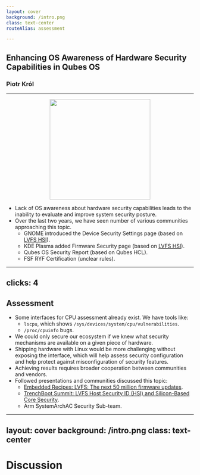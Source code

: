```yaml
---
layout: cover
background: /intro.png
class: text-center
routeAlias: assessment

---
```


## Enhancing OS Awareness of Hardware Security Capabilities in Qubes OS

### Piotr Król

---

<center><img src="/2024/LPC/qos_sec_report.png" width="270"/></center>

* Lack of OS awareness about hardware security capabilities leads to the
inability to evaluate and improve system security posture.
* Over the last two years, we have seen number of various communities
approaching this topic.
  - GNOME introduced the Device Security Settings page (based on [LVFS HSI](https://fwupd.github.io/libfwupdplugin/hsi.html)).
  - KDE Plasma added Firmware Security page (based on [LVFS HSI](https://fwupd.github.io/libfwupdplugin/hsi.html)).
  - Qubes OS Security Report (based on Qubes HCL).
  - FSF RYF Certification (unclear rules).

<!-- markdownlint-disable MD022 MD003 -->
---
clicks: 4
---
<!-- markdownlint-enable MD022 MD003 -->

## Assessment

* Some interfaces for CPU assessment already exist. We have tools like:
  - `lscpu`, which shows `/sys/devices/system/cpu/vulnerabilities`.
  - `/proc/cpuinfo` bugs.
* We could only secure our ecosystem if we knew what security mechanisms are
available on a given piece of hardware.
* Shipping hardware with Linux would be more challenging without exposing the
interface, which will help assess security configuration and help protect
against misconfiguration of security features.
* Achieving results requires broader cooperation between communities and vendors.
* Followed presentations and communities discussed this topic:
  - [Embedded Recipes: LVFS: The next 50 million firmware updates](https://embedded-recipes.org/2022/wp-content/uploads/2022/06/LVFS-ER-avec-compression.pdf).
  - [TrenchBoot Summit: LVFS Host Security ID (HSI) and Silicon-Based Core Security](https://www.youtube.com/live/xZoCtNV8Qs0).
  - Arm SystemArchAC Security Sub-team.

<!--

[click] many tools focus x86 UEFI ecosystem and compliance with silicon vendor
recommendations (hence OF != UEFI),

[click] How would we know that correct version of SBAT was applied and correct
revocation data included?

[click] How we would realize we booting Your-Favourite-IBV BIOS, U-Boot with
UEFI payload support or coreboot with UEFI Payload, or maybe different
combination? Or maybe we should admit we don't care about about niche use
cases.

[click] LVFS HSI brings some assumptions
  - arbitrary ranking, not actively maintained, limited number of security
capabilities enumeration,
  - limited support for hypervisor-based OSes (Qubes OS, xcp-ng, Proxmox),
of the system.

-->

<!-- markdownlint-disable MD022 MD003 -->
---
layout: cover
background: /intro.png
class: text-center
---
<!-- markdownlint-enable MD022 MD003 -->

# Discussion
